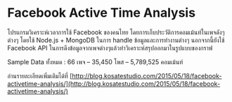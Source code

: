 # Facebook Active Time Analysis

โปรแกรมวิเคราะห์เวลาการใช้ Facebook ของคนไทย โดยการเก็บประวัติการคอมเม้นท์ในเพจดังๆต่างๆ
โดยใช้ Node.js + MongoDB ในการ handle ข้อมูลและการทำงานต่างๆ
นอกจากนี้ยังใช้ Facebook API ในการดึงข้อมูลจากเพจต่างๆแล้วทำวิเคราะห์สรุปออกมาในรูปแบบของกราฟ

Sample Data ทั้งหมด :
66 เพจ – 35,450 โพส – 5,789,525 คอมเม้นท์

อ่านรายละเอียดเพิ่มเติมได้ที่
[http://blog.kosatestudio.com/2015/05/18/facebook-activetime-analysis/](http://blog.kosatestudio.com/2015/05/18/facebook-activetime-analysis/)
